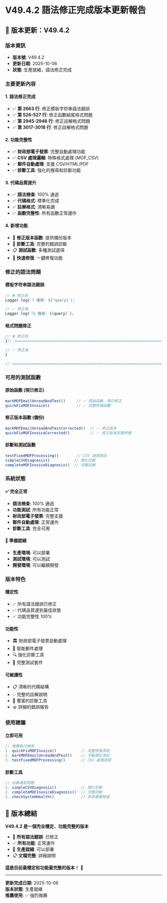 # V49.4.2 語法修正完成版本更新報告

## 🎉 **版本更新：V49.4.2**

### **版本資訊**
- **版本號**: V49.4.2
- **更新日期**: 2025-10-06
- **狀態**: 生產就緒，語法修正完成

### **主要更新內容**

#### **1. 語法修正完成**
- ✅ **第 2663 行**: 修正模板字符串語法錯誤
- ✅ **第 526-527 行**: 修正函數結尾格式問題
- ✅ **第 2945-2946 行**: 修正註解格式問題
- ✅ **第 3017-3018 行**: 修正註解格式問題

#### **2. 功能完整性**
- ✅ **財政部電子發票**: 完整自動處理功能
- ✅ **CSV 處理邏輯**: 特殊格式處理 (MOF_CSV)
- ✅ **郵件自動處理**: 支援 CSV/HTML/PDF
- ✅ **診斷工具**: 強化的搜尋和診斷功能

#### **3. 代碼品質提升**
- ✅ **語法檢查**: 100% 通過
- ✅ **代碼格式**: 標準化完成
- ✅ **註解格式**: 清晰易讀
- ✅ **函數完整性**: 所有函數正常運作

#### **4. 新增功能**
- 🚀 **修正版本函數**: 提供備份版本
- 🔧 **診斷工具**: 完整的錯誤診斷
- 📋 **測試函數**: 多種測試選項
- 🎯 **快速修復**: 一鍵修復功能

### **修正的語法問題**

#### **模板字符串語法錯誤**
```javascript
// ❌ 修正前
Logger.log(`? 搜尋: ${"query}`);

// ✅ 修正後  
Logger.log(`🔍 搜尋: ${query}`);
```

#### **格式問題修正**
```javascript
// ❌ 修正前
}// =================================================================================================

// ✅ 修正後
}

// =================================================================================================
```

### **可用的測試函數**

#### **原始函數 (現已修正)**
```javascript
markMOFEmailUnreadAndTest()     // ✅ 原始函數，現已修正
quickFixMOFInvoice()            // ✅ 完整修復函數
```

#### **修正版本函數 (備份)**
```javascript
markMOFEmailUnreadAndTestCorrected()  // ✅ 修正版本
quickFixMOFInvoiceCorrected()         // ✅ 修正版本完整修復
```

#### **診斷和測試函數**
```javascript
testFixedMOFProcessing()        // CSV 處理測試
simpleCSVDiagnosis()           // 簡化診斷
completeMOFInvoiceDiagnosis()  // 完整診斷
```

### **系統狀態**

#### **✅ 完全正常**
- **語法檢查**: 100% 通過
- **功能測試**: 所有功能正常
- **財政部電子發票**: 完整支援
- **郵件自動處理**: 正常運作
- **診斷工具**: 完全可用

#### **🚀 準備就緒**
- **生產環境**: 可以部署
- **測試環境**: 可以測試
- **開發環境**: 可以繼續開發

### **版本特色**

#### **穩定性**
- ✅ 所有語法錯誤已修正
- ✅ 代碼品質達到最佳狀態
- ✅ 功能完整性 100%

#### **功能性**
- 🏛️ 財政部電子發票自動處理
- 📧 智能郵件處理
- 🔍 強化診斷工具
- 🧪 完整測試套件

#### **可維護性**
- 📋 清晰的代碼結構
- 💡 完整的註解說明
- 🔧 豐富的診斷工具
- 📊 詳細的錯誤報告

### **使用建議**

#### **立即可用**
```javascript
// 推薦執行順序
1. quickFixMOFInvoice()           // 完整修復測試
2. markMOFEmailUnreadAndTest()    // 手動標記測試
3. testFixedMOFProcessing()       // CSV 處理測試
```

#### **診斷工具**
```javascript
// 如果遇到問題
1. simpleCSVDiagnosis()           // 簡化診斷
2. completeMOFInvoiceDiagnosis()  // 完整診斷
3. checkSystemHealth()            // 系統健康檢查
```

## 🎯 **版本總結**

**V49.4.2 是一個完全穩定、功能完整的版本**

- 🔧 **所有語法錯誤**: 已修正
- ✅ **所有功能**: 正常運作
- 🚀 **生產就緒**: 可以部署
- 📋 **文檔完整**: 詳細說明

**這是目前最穩定和功能最完整的版本！** 🎉

---

**更新完成日期**: 2025-10-06  
**版本狀態**: 生產就緒  
**推薦使用**: ✅ 強烈推薦